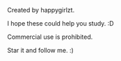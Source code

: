 Created by happygirlzt.

I hope these could help you study. :D

Commercial use is prohibited.

Star it and follow me. :)
